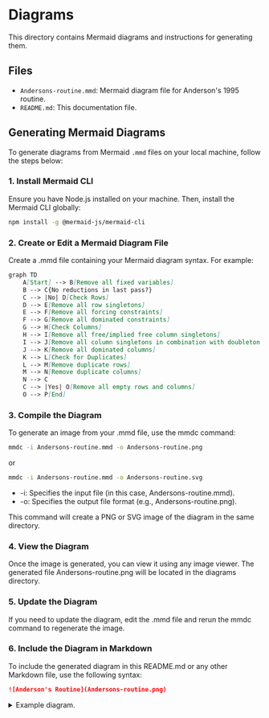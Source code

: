 # Diagrams

This directory contains Mermaid diagrams and instructions for generating them.

## Files

- `Andersons-routine.mmd`: Mermaid diagram file for Anderson's 1995 routine.
- `README.md`: This documentation file.

## Generating Mermaid Diagrams

To generate diagrams from Mermaid `.mmd` files on your local machine, follow the steps below:

### 1. Install Mermaid CLI

Ensure you have Node.js installed on your machine. Then, install the Mermaid CLI globally:

```bash
npm install -g @mermaid-js/mermaid-cli
```

### 2. Create or Edit a Mermaid Diagram File

Create a .mmd file containing your Mermaid diagram syntax. For example:

```mmd
graph TD
    A[Start] --> B[Remove all fixed variables]
    B --> C{No reductions in last pass?}
    C --> |No| D[Check Rows]
    D --> E[Remove all row singletons]
    E --> F[Remove all forcing constraints]
    F --> G[Remove all dominated constraints]
    G --> H[Check Columns]
    H --> I[Remove all free/implied free column singletons]
    I --> J[Remove all column singletons in combination with doubleton equation]
    J --> K[Remove all dominated columns]
    K --> L[Check for Duplicates]
    L --> M[Remove duplicate rows]
    M --> N[Remove duplicate columns]
    N --> C
    C --> |Yes| O[Remove all empty rows and columns]
    O --> P[End]
```

### 3. Compile the Diagram

To generate an image from your .mmd file, use the mmdc command:
```bash
mmdc -i Andersons-routine.mmd -o Andersons-routine.png
```
or 
```bash
mmdc -i Andersons-routine.mmd -o Andersons-routine.svg
```
- -i: Specifies the input file (in this case, Andersons-routine.mmd).
- -o: Specifies the output file format (e.g., Andersons-routine.png).

This command will create a PNG or SVG image of the diagram in the same directory.

### 4. View the Diagram

Once the image is generated, you can view it using any image viewer. The generated file Andersons-routine.png will be located in the diagrams directory.


### 5. Update the Diagram

If you need to update the diagram, edit the .mmd file and rerun the mmdc command to regenerate the image.


### 6. Include the Diagram in Markdown

To include the generated diagram in this README.md or any other Markdown file, use the following syntax:
```markdown
![Anderson's Routine](Andersons-routine.png)
```
<details>
    <summary>Example diagram.</summary>

![Anderson's Routine](Andersons-routine.png)

<\details>

This will display the diagram when the Markdown file is viewed on supported platforms like GitHub.

## Example Workflow Recap

1. Create a .mmd file with your diagram code.
2. Use mmdc to compile the diagram into an image.
3. View or include the image in your documentation.

By following these steps, you can efficiently manage and document your Mermaid diagrams locally.

For more information on Mermaid syntax, visit [Mermaid documentation](https://mermaid.js.org).
